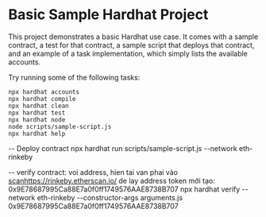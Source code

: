 # Basic Sample Hardhat Project

This project demonstrates a basic Hardhat use case. It comes with a sample contract, a test for that contract, a sample script that deploys that contract, and an example of a task implementation, which simply lists the available accounts.

Try running some of the following tasks:

```shell
npx hardhat accounts
npx hardhat compile
npx hardhat clean
npx hardhat test
npx hardhat node
node scripts/sample-script.js
npx hardhat help
```



-- Deploy contract
npx hardhat run scripts/sample-script.js --network eth-rinkeby


-- verify contract: voi address, hien tai van phai vào [scanhttps://rinkeby.etherscan.io/](https://rinkeby.etherscan.io/) de lay address token mới tạo: 0x9E78687995Ca88E7a0f0ff1749576AAE8738B707
npx hardhat verify --network eth-rinkeby --constructor-args arguments.js 0x9E78687995Ca88E7a0f0ff1749576AAE8738B707
